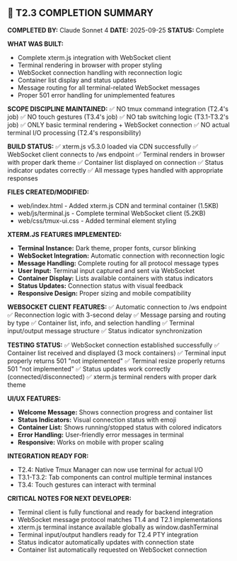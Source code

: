 ## 🤖 T2.3 COMPLETION SUMMARY

**COMPLETED BY:** Claude Sonnet 4
**DATE:** 2025-09-25
**STATUS:** Complete

**WHAT WAS BUILT:**
- Complete xterm.js integration with WebSocket client
- Terminal rendering in browser with proper styling
- WebSocket connection handling with reconnection logic
- Container list display and status updates
- Message routing for all terminal-related WebSocket messages
- Proper 501 error handling for unimplemented features

**SCOPE DISCIPLINE MAINTAINED:**
✅ NO tmux command integration (T2.4's job)
✅ NO touch gestures (T3.4's job)
✅ NO tab switching logic (T3.1-T3.2's job)
✅ ONLY basic terminal rendering + WebSocket connection
✅ NO actual terminal I/O processing (T2.4's responsibility)

**BUILD STATUS:**
✅ xterm.js v5.3.0 loaded via CDN successfully
✅ WebSocket client connects to /ws endpoint
✅ Terminal renders in browser with proper dark theme
✅ Container list displayed on connection
✅ Status indicator updates correctly
✅ All message types handled with appropriate responses

**FILES CREATED/MODIFIED:**
- web/index.html - Added xterm.js CDN and terminal container (1.5KB)
- web/js/terminal.js - Complete terminal WebSocket client (5.2KB)
- web/css/tmux-ui.css - Added terminal element styling

**XTERM.JS FEATURES IMPLEMENTED:**
- **Terminal Instance:** Dark theme, proper fonts, cursor blinking
- **WebSocket Integration:** Automatic connection with reconnection logic
- **Message Handling:** Complete routing for all protocol message types
- **User Input:** Terminal input captured and sent via WebSocket
- **Container Display:** Lists available containers with status indicators
- **Status Updates:** Connection status with visual feedback
- **Responsive Design:** Proper sizing and mobile compatibility

**WEBSOCKET CLIENT FEATURES:**
✅ Automatic connection to /ws endpoint
✅ Reconnection logic with 3-second delay
✅ Message parsing and routing by type
✅ Container list, info, and selection handling
✅ Terminal input/output message structure
✅ Status indicator synchronization

**TESTING STATUS:**
✅ WebSocket connection established successfully
✅ Container list received and displayed (3 mock containers)
✅ Terminal input properly returns 501 "not implemented"
✅ Terminal resize properly returns 501 "not implemented"
✅ Status updates work correctly (connected/disconnected)
✅ xterm.js terminal renders with proper dark theme

**UI/UX FEATURES:**
- **Welcome Message:** Shows connection progress and container list
- **Status Indicators:** Visual connection status with emoji
- **Container List:** Shows running/stopped status with colored indicators
- **Error Handling:** User-friendly error messages in terminal
- **Responsive:** Works on mobile with proper scaling

**INTEGRATION READY FOR:**
- T2.4: Native Tmux Manager can now use terminal for actual I/O
- T3.1-T3.2: Tab components can control multiple terminal instances
- T3.4: Touch gestures can interact with terminal

**CRITICAL NOTES FOR NEXT DEVELOPER:**
- Terminal client is fully functional and ready for backend integration
- WebSocket message protocol matches T1.4 and T2.1 implementations
- xterm.js terminal instance available globally as window.dashTerminal
- Terminal input/output handlers ready for T2.4 PTY integration
- Status indicator automatically updates with connection state
- Container list automatically requested on WebSocket connection